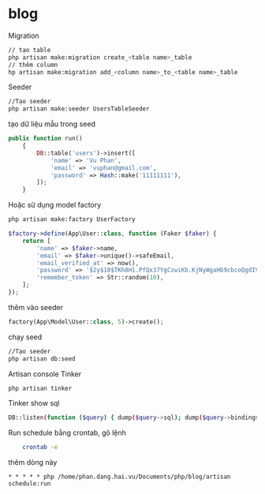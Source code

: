 # blog
Migration

```bash
// tạo table
php artisan make:migration create_<table name>_table
// thêm column
hp artisan make:migration add_<column name>_to_<table name>_table
```

Seeder

```bash
//Tạo seeder
php artisan make:seeder UsersTableSeeder
```

tạo dữ liệu mẫu trong seed
```php
public function run()
    {
        DB::table('users')->insert([
            'name' => 'Vu Phan',
            'email' => 'vuphan@gmail.com',
            'password' => Hash::make('11111111'),
        ]);
    }
```

Hoặc sử dụng model factory

```bash
php artisan make:factory UserFactory
```

```php
$factory->define(App\User::class, function (Faker $faker) {
    return [
        'name' => $faker->name,
        'email' => $faker->unique()->safeEmail,
        'email_verified_at' => now(),
        'password' => '$2y$10$TKh8H1.PfQx37YgCzwiKb.KjNyWgaHb9cbcoQgdIVFlYg7B77UdFm', // secret
        'remember_token' => Str::random(10),
    ];
});
```
thêm vào seeder
```php
factory(App\Model\User::class, 5)->create();
```
chạy seed
```bash
//Tạo seeder
php artisan db:seed
```

Artisan console
Tinker
```bash
php artisan tinker
```
Tinker show sql
```bash
DB::listen(function ($query) { dump($query->sql); dump($query->bindings); dump($query->time); });
```

Run schedule bằng crontab, gõ lệnh
```bash
    crontab -e
```

thêm dòng này
```
* * * * * php /home/phan.dang.hai.vu/Documents/php/blog/artisan schedule:run
```

